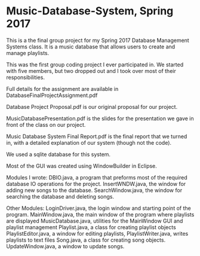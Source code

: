 # Music-Database-System, Spring 2017
This is a the final group project for my Spring 2017 Database Management Systems class. It is a music database that allows users to create and manage playlists.

This was the first group coding project I ever participated in. We started with five members, but two dropped out and I took over most of their responsibilities.

Full details for the assignment are available in DatabaseFinalProjectAssignment.pdf

Database Project Proposal.pdf is our original proposal for our project.

MusicDatabasePresentation.pdf is the slides for the presentation we gave in front of the class on our project.

Music Database System Final Report.pdf is the final report that we turned in, with a detailed explanation of our system (though not the code).

We used a sqlite database for this system.

Most of the GUI was created using WindowBuilder in Eclipse.

Modules I wrote:
DBIO.java, a program that preforms most of the required database IO operations for the project.
InsertWNDW.java, the window for adding new songs to the database.
SearchWindow.java, the window for searching the database and deleting songs.

Other Modules:
LoginDriver.java, the login window and starting point of the program.
MainWindow.java, the main window of the program where playlists are displayed
MusicDatabase.java, utilities for the MainWindow GUI and playlist management
Playlist.java, a class for creating playlist objects
PlaylistEditor.java, a window for editing playlists,
PlaylistWriter.java, writes playlists to text files
Song.java, a class for creating song objects.
UpdateWindow.java, a window to update songs.
